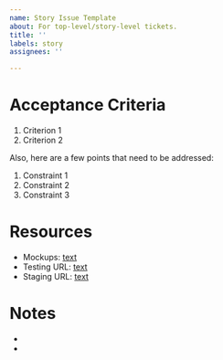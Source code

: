 ```yaml
---
name: Story Issue Template
about: For top-level/story-level tickets.
title: ''
labels: story
assignees: ''

---
```


<!--

User stories follow this format:

As  __persona__, so that __reason__, I would like __request__.

The user story should have a reason to exist: what do I need as the user
described in the summary?  This part details any detail that could not be
passed by the summary.

Note: user stories speak to the What, not the How; they describe the
request, not the solution.  Use the Notes section or add comments to
provide suggestions.

-->

<!-- markdownlint-disable-next-line -->

# Acceptance Criteria

1. Criterion 1
1. Criterion 2

Also, here are a few points that need to be addressed:

1. Constraint 1
1. Constraint 2
1. Constraint 3

<!-- markdownlint-disable-next-line -->

# Resources

* Mockups: [text](url)
* Testing URL: [text](url)
* Staging URL: [text](url)

<!-- markdownlint-disable-next-line -->

# Notes

<!--
Some complementary notes if necessary:
-->

*
*
